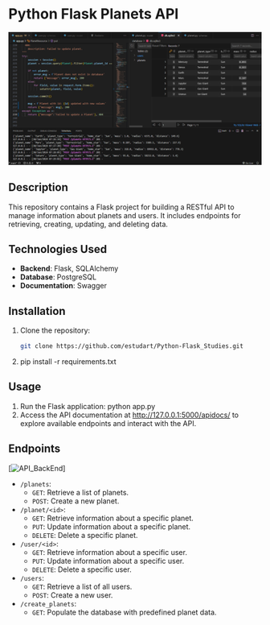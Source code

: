 # Python Flask Planets API

![API_BackEnd](https://github.com/estudart/Python-Flask_Studies/blob/main/API_BackEnd.PNG)

## Description
This repository contains a Flask project for building a RESTful API to manage information about planets and users. It includes endpoints for retrieving, creating, updating, and deleting data.

## Technologies Used
- **Backend**: Flask, SQLAlchemy
- **Database**: PostgreSQL
- **Documentation**: Swagger

## Installation
1. Clone the repository:
   ```bash
   git clone https://github.com/estudart/Python-Flask_Studies.git
2. pip install -r requirements.txt

## Usage

1. Run the Flask application:
   python app.py
2. Access the API documentation at http://127.0.0.1:5000/apidocs/ to explore available endpoints and interact with the API.


## Endpoints

[![API_BackEnd](https://github.com/estudart/Python-Flask_Studies/blob/main/Doc.PNG)]

- `/planets`:
  - `GET`: Retrieve a list of planets.
  - `POST`: Create a new planet.
- `/planet/<id>`:
  - `GET`: Retrieve information about a specific planet.
  - `PUT`: Update information about a specific planet.
  - `DELETE`: Delete a specific planet.
- `/user/<id>`:
  - `GET`: Retrieve information about a specific user.
  - `PUT`: Update information about a specific user.
  - `DELETE`: Delete a specific user.
- `/users`:
  - `GET`: Retrieve a list of all users.
  - `POST`: Create a new user.
- `/create_planets`:
  - `GET`: Populate the database with predefined planet data.
